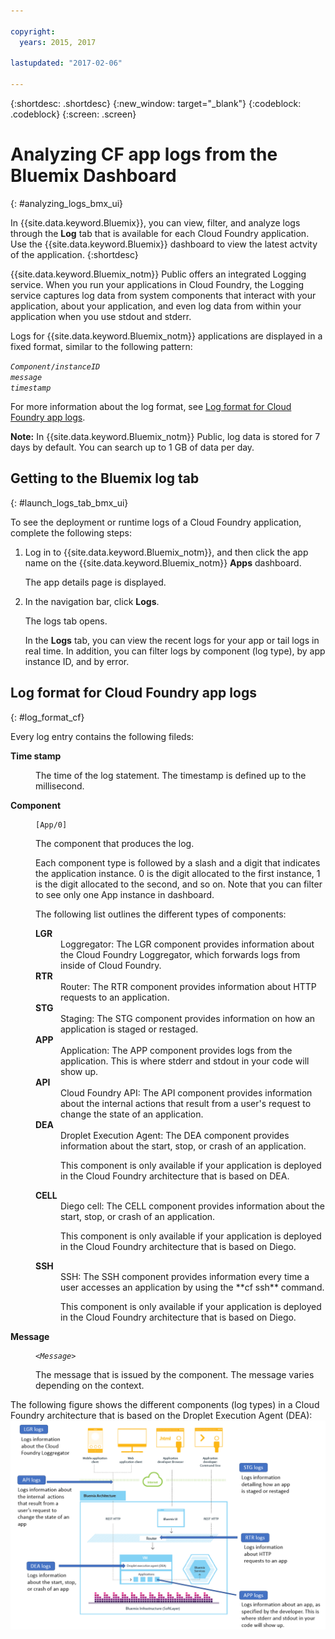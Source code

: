 ```yaml
---

copyright:
  years: 2015, 2017

lastupdated: "2017-02-06"

---
```



{:shortdesc: .shortdesc}
{:new_window: target="_blank"}
{:codeblock: .codeblock}
{:screen: .screen}

# Analyzing CF app logs from the Bluemix Dashboard
{: #analyzing_logs_bmx_ui}

In {{site.data.keyword.Bluemix}}, you can view, filter, and analyze logs through the **Log** tab that is available for each Cloud Foundry application. Use the {{site.data.keyword.Bluemix}} dashboard to view the latest actvity of the application.
{:shortdesc}

{{site.data.keyword.Bluemix_notm}} Public offers an integrated Logging service. When you run your applications in Cloud Foundry, 
the Logging service captures log data from system components that interact with your application, about your application, and even log data from within your application when you use stdout and stderr.

Logs for {{site.data.keyword.Bluemix_notm}} applications are displayed in a fixed format, similar to the following pattern:

<code><var class="keyword varname">Component</var>/<var class="keyword varname">instanceID</var>     <var class="keyword varname">message</var>     <var class="keyword varname">timestamp</var></code>
   
For more information about the log format, see [Log format for Cloud Foundry app logs](logging_view_dashboard.html#log_format_cf).

**Note:** In {{site.data.keyword.Bluemix_notm}} Public, log data is stored for 7 days by default. You can search up to 1 GB of data per day.



##  Getting to the Bluemix log tab
{: #launch_logs_tab_bmx_ui}

To see the deployment or runtime logs of a Cloud Foundry application, complete the following steps:

1. Log in to {{site.data.keyword.Bluemix_notm}}, and then click the app name on the {{site.data.keyword.Bluemix_notm}} **Apps** dashboard. 

    The app details page is displayed.
    
2. In the navigation bar, click **Logs**.

    The logs tab opens. 
    
    In the **Logs** tab, you can view the recent logs for your app or tail logs in real time. In addition, you can filter logs by component (log type), by app instance ID, and by error.



## Log format for Cloud Foundry app logs
{: #log_format_cf}

Every log entry contains the following fileds:

<dl>
<dt><strong>Time stamp</strong></dt>
<dd>
<p>The time of the log statement. The timestamp is defined up to the millisecond.</p>
</dd>

<dt><strong>Component</strong></dt>
<dd>
<pre class="pre screen"><code>[App/0]</code></pre>
<p>The component that produces the log. </p>
<p>Each component type is followed by a slash and a digit that indicates the application instance. 0 is the digit allocated to the first instance, 1 is the digit allocated to the second, and so on. Note that you can filter to see only one App instance in dashboard.</p>
<p>The following list outlines the different types of components:</p>

<dl>
<dt><strong>LGR</strong></dt>
<dd>Loggregator: The LGR component provides information about the Cloud Foundry Loggregator, which forwards logs from inside of Cloud Foundry.</dd>

<dt><strong>RTR</strong></dt>
<dd>Router: The RTR component provides information about HTTP requests to an application.</dd>

<dt><strong>STG</strong></dt>
<dd>Staging: The STG component provides information on how an application is staged or restaged.</dd>

<dt><strong>APP</strong></dt>
<dd>Application: The APP component provides logs from the application. This is where stderr and stdout in your code will show up.
</dd>

<dt><strong>API</strong></dt>
<dd>Cloud Foundry API: The API component provides information about the internal actions that result from a user's request to change the state of an application.</dd>

<dt><strong>DEA</strong></dt>
<dd>Droplet Execution Agent: The DEA component provides information about the start, stop, or crash of an application. 
<p>This component is only available if your application is deployed in the Cloud Foundry architecture that is based on DEA.</p></dd>

<dt><strong>CELL</strong></dt>
<dd>Diego cell: The CELL component provides information about the start, stop, or crash of an application. 
<p>This component is only available if your application is deployed in the Cloud Foundry architecture that is based on Diego.</p></dd>

<dt><strong>SSH</strong></dt>
<dd>SSH: The SSH component provides information every time a user accesses an application by using the **cf ssh** command. 
<p>This component is only available if your application is deployed in the Cloud Foundry architecture that is based on Diego.</p></dd>

</dl>
</dd>

<dt><strong>Message</strong></dt>
<dd>
<pre class="pre screen"><code>&lt;<var class="keyword varname">Message</var>&gt;</code></pre>
<p>The message that is issued by the component. The message varies depending on the context.</p>
</dd>
</dl>

The following figure shows the different components (log types) in a Cloud Foundry architecture that is based on the Droplet Execution Agent (DEA): 
![Log types in a DEA architecture.](images/logging_F1.png "Components (log types) in a Cloud Foundry architecture that is based on the Droplet Execution Agent (DEA).")



